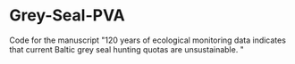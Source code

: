 # Grey-Seal-PVA
Code for the manuscript "120 years of ecological monitoring data indicates that current Baltic grey seal hunting quotas are unsustainable. "
